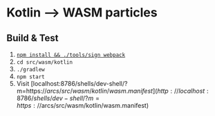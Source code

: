 # Kotlin --> WASM particles

## Build & Test
1. [`npm install && ./tools/sign webpack`](../../../#install)
1. `cd src/wasm/kotlin`
1. `./gradlew`
1. `npm start`
1. Visit [localhost:8786/shells/dev-shell/?m=https://$arcs/src/wasm/kotlin/wasm.manifest](http://localhost:8786/shells/dev-shell/?m=https://$arcs/src/wasm/kotlin/wasm.manifest)
